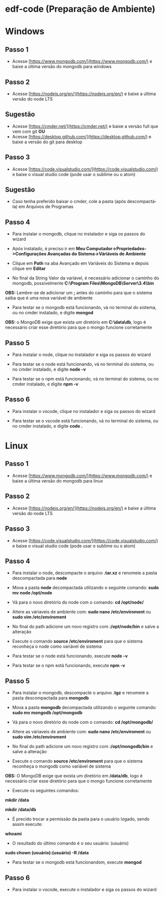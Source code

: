 # edf-code (Preparação de Ambiente)

# Windows

## Passo 1
* Acesse [https://www.mongodb.com/](https://www.mongodb.com/) e baixe a última versão do mongodb para windows

## Passo 2
* Acesse [https://nodejs.org/en/](https://nodejs.org/en/) e baixe a última versão do node LTS

## Sugestão
* Acesse [https://cmder.net/](https://cmder.net/) e baixe a versão full que vem com git
**OU**
* Acesse [https://desktop.github.com/](https://desktop.github.com/) e baixe a versão do git para desktop

## Passo 3
* Acesse [https://code.visualstudio.com/](https://code.visualstudio.com/) e baixe o visual studio code (pode usar o sublime ou o atom)

## Sugestão
* Caso tenha preferido baixar o cmder, cole a pasta (após descompactá-la) em Arquivos de Programas

## Passo 4
* Para instalar o mongodb, clique no instalador e siga os passos do wizard

* Após instalado, é preciso ir em **Meu Computador->Propriedades->Configurações Avançadas do Sistema->Váriáveis de Ambiente**

* Clique em **Path** na aba Avançado em Variáveis do Sistema e depois clique em **Editar**

* No final da String Valor da variável, é necessário adicionar o caminho do mongodb, possivelmente **C:\Program Files\MongoDB\Server\3.4\bin**

**OBS:** Lembre-se de adicionar um **;** antes do caminho para que o sistema saiba que é uma nova variável de ambiente

* Para testar se o mongodb está funcionando, vá no terminal do sistema, ou no cmder instalado, e digite **mongod**

**OBS:** o MongoDB exige que exista um diretório em **C:\data\db**, logo é necessário criar esse diretório para que o mongo funcione corretamente

## Passo 5
* Para instalar o node, clique no instalador e siga os passos do wizard

* Para testar se o node está funcionando, vá no terminal do sistema, ou no cmder instalado, e digite **node -v**

* Para testar se o npm está funcionando, vá no terminal do sistema, ou no cmder instalado, e digite **npm -v**

## Passo 6
* Para instalar o vscode, clique no instalador e siga os passos do wizard

* Para testar se o vscode está funcionando, vá no terminal do sistema, ou no cmder instalado, e digite **code .**

# Linux
## Passo 1
* Acesse [https://www.mongodb.com/](https://www.mongodb.com/) e baixe a última versão do mongodb para linux

## Passo 2
* Acesse [https://nodejs.org/en/](https://nodejs.org/en/) e baixe a última versão do node LTS

## Passo 3
* Acesse [https://code.visualstudio.com/](https://code.visualstudio.com/) e baixe o visual studio code (pode usar o sublime ou o atom)

## Passo 4
* Para instalar o node, descompacte o arquivo **.tar.xz** e renomeie a pasta descompactada para **node**

* Mova a pasta **node** decompactada utilizando o seguinte comando: **sudo mv node /opt/node**

* Vá para o novo diretório do node com o comando: **cd /opt/node/**

* Altere as váriaveis de ambiente com: **sudo nano /etc/enviroment** ou **sudo vim /etc/enviroment**

* No final do path adicione um novo registro com **:/opt/node/bin** e salve a alteração

* Execute o comando **source /etc/enviroment** para que o sistema reconheça o node como variável de sistema

* Para testar se o node está funcionando, execute **node -v**

* Para testar se o npm está funcionando, execute **npm -v**

## Passo 5
* Para instalar o mongodb, descompacte o arquivo **.tgz** e renomeie a pasta descompactada para **mongodb**

* Mova a pasta **mongodb** decompactada utilizando o seguinte comando: **sudo mv mongodb /opt/mongodb**

* Vá para o novo diretório do node com o comando: **cd /opt/mongodb/**

* Altere as váriaveis de ambiente com: **sudo nano /etc/enviroment** ou **sudo vim /etc/enviroment**

* No final do path adicione um novo registro com **:/opt/mongodb/bin** e salve a alteração

* Execute o comando **source /etc/enviroment** para que o sistema reconheça o mongodb como variável de sistema

**OBS:** O MongoDB exige que exista um diretório em **/data/db**, logo é necessário criar esse diretório para que o mongo funcione corretamente

* Execute os seguintes comandos:

**mkdir /data**

**mkdir /data/db**

* É precido trocar a permissão da pasta para o usuário logado, sendo assim execute:

**whoami**

* O resultado do último comando é o seu usuário: (usuário)

**sudo chown (usuário):(usuário) -R /data**

* Para testar se o mongodb está funcionandom, execute **mongod**

## Passo 6
* Para instalar o vscode, execute o instalador e siga os passos do wizard
